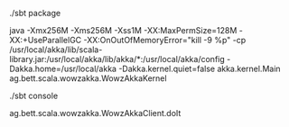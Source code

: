 ./sbt package

java -Xmx256M -Xms256M -Xss1M -XX:MaxPermSize=128M -XX:+UseParallelGC -XX:OnOutOfMemoryError="kill -9 %p" -cp /usr/local/akka/lib/scala-library.jar:/usr/local/akka/lib/akka/*:/usr/local/akka/config -Dakka.home=/usr/local/akka -Dakka.kernel.quiet=false akka.kernel.Main ag.bett.scala.wowzakka.WowzAkkaKernel


./sbt console


ag.bett.scala.wowzakka.WowzAkkaClient.doIt

